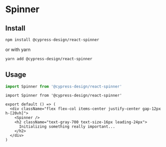 # Spinner

## Install

```bash
npm install @cypress-design/react-spinner
```

or with yarn

```bash
yarn add @cypress-design/react-spinner
```

## Usage

```ts
import Spinner from '@cypress-design/react-spinner'
```

```tsx live
import Spinner from '@cypress-design/react-spinner'

export default () => (
  <div className="flex flex-col items-center justify-center gap-12px h-[20vh]">
    <Spinner />
    <h2 className="text-gray-700 text-size-16px leading-24px">
      Initializing something really important...
    </h2>
  </div>
)
```
